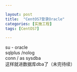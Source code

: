 ```yaml
---

layout: post
title:  "CentOS7登录Oracle"
categories: [实施工程]
tags: [CentOS7]

---
```


su - oracle  
sqlplus /nolog  
conn / as sysdba  
这样就进数据库dba了（未完待续）  